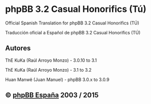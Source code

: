 phpBB 3.2 Casual Honorifics (Tú)
================================

Official Spanish Translation for phpBB 3.2 Casual Honorifics (TÚ)

Traducción oficial a Español de phpBB 3.2 Casual Honorifics (TÚ)

## Autores
ThE KuKa (Raúl Arroyo Monzo) - 3.0.10 to 3.1

ThE KuKa (Raúl Arroyo Monzo) - 3.1 to 3.2

Huan Manwë (Juan Manuel) - phpBB 3.0.x to 3.0.9

## © [phpBB España](http://www.phpbb-es.com) 2003 / 2015
